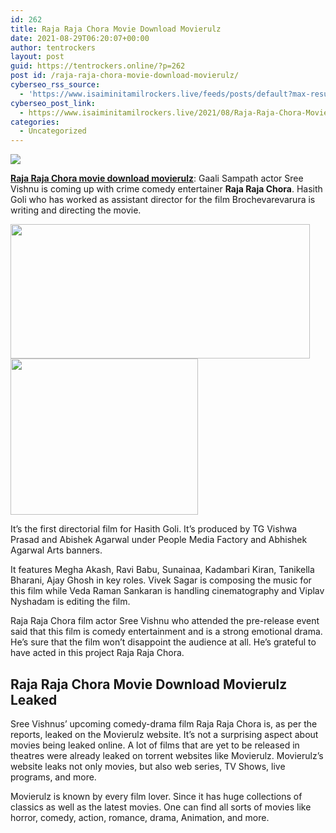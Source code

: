 ```yaml
---
id: 262
title: Raja Raja Chora Movie Download Movierulz
date: 2021-08-29T06:20:07+00:00
author: tentrockers
layout: post
guid: https://tentrockers.online/?p=262
post id: /raja-raja-chora-movie-download-movierulz/
cyberseo_rss_source:
  - 'https://www.isaiminitamilrockers.live/feeds/posts/default?max-results=150&start-index=1'
cyberseo_post_link:
  - https://www.isaiminitamilrockers.live/2021/08/Raja-Raja-Chora-Movie-Download-Movierulz.html
categories:
  - Uncategorized
---
```

<div class="media_block">
  <img src="https://1.bp.blogspot.com/-49ltslfuhbI/YR8W9W1dVsI/AAAAAAAABJE/PA5x-ydNjXUqn8UBQqcJ14GJBumSSUYngCLcBGAsYHQ/s72-w479-h215-c/Raja-Raja-Chora-movie-download.jpg" class="media_thumbnail" />
</div>

<meta content="Raja Raja Chora movie download movierulz : Gaali Sampath actor Sree Vishnu is coming up with crime comedy entertainer&nbsp; Raja Raja Chora . Has..." name="twitter:description" />

  


<center>
</center>

**[Raja Raja Chora movie download movierulz](https://www.tamilrockerz.online/raja-raja-chora-movie-download-movierulz/)**: Gaali Sampath actor Sree Vishnu is coming up with crime comedy entertainer&nbsp;**Raja Raja Chora**. Hasith Goli who has worked as assistant director for the film Brochevarevarura is writing and directing the movie.

<div class="separator">
  <a href="https://1.bp.blogspot.com/-49ltslfuhbI/YR8W9W1dVsI/AAAAAAAABJE/PA5x-ydNjXUqn8UBQqcJ14GJBumSSUYngCLcBGAsYHQ/s2048/Raja-Raja-Chora-movie-download.jpg" imageanchor="1"><img loading="lazy" border="0" data-original-height="1378" data-original-width="2048" height="215" src="https://1.bp.blogspot.com/-49ltslfuhbI/YR8W9W1dVsI/AAAAAAAABJE/PA5x-ydNjXUqn8UBQqcJ14GJBumSSUYngCLcBGAsYHQ/w479-h215/Raja-Raja-Chora-movie-download.jpg" width="479" /></a>
</div>



<div class="separator">
  <a href="https://www.tamilrockerz.online/raja-raja-chora-movie-download-movierulz/" imageanchor="1"><img loading="lazy" border="0" data-original-height="250" data-original-width="300" height="250" src="https://1.bp.blogspot.com/-nfbzYVobUik/YMlpOerzdgI/AAAAAAAAA3Y/aAupsOUs_WMY6Lv7R1OtZhI6OqaRh-YAwCPcBGAYYCw/s0/e854879156f0849f3d27a89db88ed039.png" width="300" /></a>
</div>

It’s the first directorial film for Hasith Goli. It’s produced by TG Vishwa Prasad and Abishek Agarwal under People Media Factory and Abhishek Agarwal Arts banners.&nbsp;&nbsp;

It features Megha Akash, Ravi Babu, Sunainaa, Kadambari Kiran, Tanikella Bharani, Ajay Ghosh in key roles. Vivek Sagar is composing the music for this film while Veda Raman Sankaran is handling cinematography and Viplav Nyshadam is editing the film.

Raja Raja Chora film actor Sree Vishnu who attended the pre-release event said that this film is comedy entertainment and is a strong emotional drama. He’s sure that the film won’t disappoint the audience at all. He’s grateful to have acted in this project Raja Raja Chora.

<div class="code-block code-block-11">
  <h2>
    <b>Raja Raja Chora Movie Download Movierulz Leaked</b>
  </h2>
  
  <p>
    Sree Vishnus’ upcoming comedy-drama film Raja Raja Chora is, as per the reports, leaked on the Movierulz website. It’s not a surprising aspect about movies being leaked online. A lot of films that are yet to be released in theatres were already leaked on torrent websites like Movierulz. Movierulz’s website leaks not only movies, but also web series, TV Shows, live programs, and more.
  </p>
  
  <p>
    Movierulz is known by every film lover. Since it has huge collections of classics as well as the latest movies. One can find all sorts of movies like horror, comedy, action, romance, drama, Animation, and more.&nbsp;&nbsp;
  </p>
</div>

<center>
</center>